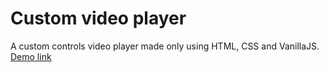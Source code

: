 # Custom video player  

A custom controls video player made only using HTML, CSS and VanillaJS. [Demo link](https://custom-video-player-htmlcssjs.netlify.app/)

